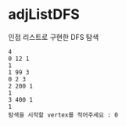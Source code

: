 # adjListDFS
인접 리스트로 구현한 DFS 탐색
```
4
0 12 1
1
1 99 3
0 2 3
2 200 1
1
3 400 1
1
탐색을 시작할 vertex를 적어주세요 : 0
```
